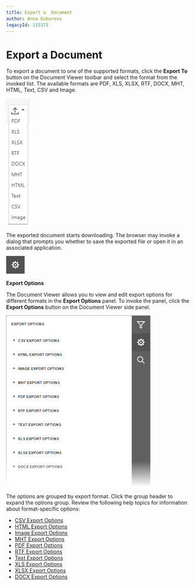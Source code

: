 ```yaml
---
title: Export a  Document
author: Anna Gubareva
legacyId: 115375
---
```

# Export a  Document
To export a document to one of the supported formats, click the **Export To** button on the Document Viewer toolbar and select the format from the invoked list. The available formats are PDF, XLS, XLSX, RTF, DOCX, MHT, HTML, Text, CSV and Image.

![EUD_HTML5DV_ExportToButton](../../../images/img121796.png)

The exported document starts downloading. The browser may invoke a dialog that prompts you whether to save the exported file or open it in an associated application.

![web-report-designer-properties-tab](../../../images/img24732.png)

**Export Options**

The Document Viewer allows you to view and edit export options for different formats in the **Export Options** panel. To invoke the panel, click the **Export Options**  button on the Document Viewer side panel.

![EUD_HTML5DV_ExportOptions](../../../images/img121797.png)

The options are grouped by export format. Click the group header to expand the options group. Review the following help topics for information about format-specific options:

* [CSV Export Options](csv-specific-export-options.md)
* [HTML Export Options](html-specific-export-options.md)
* [Image Export Options](image-specific-export-options.md)
* [MHT Export Options](mht-specific-export-options.md)
* [PDF Export Options](pdf-specific-export-options.md)
* [RTF Export Options](rtf-specific-export-options.md)
* [Text Export Options](text-specific-export-options.md)
* [XLS Export Options](xls-specific-export-options.md)
* [XLSX Export Options](xlsx-specific-export-options.md)
* [DOCX Export Options](docx-specific-export-options.md)